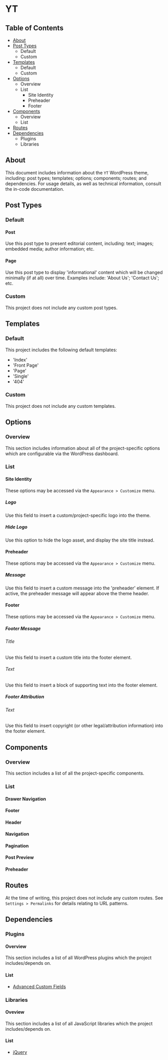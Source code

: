 # YT

## Table of Contents
- [About](#about)
- [Post Types](#post-types)
	- Default
	- Custom
- [Templates](#templates)
	- Default
	- Custom
- [Options](#options)
	- Overview
	- List
		- Site Identity
		- Preheader
		- Footer
- [Components](#components)
	- Overview
	- List
- [Routes](#routes)
- [Dependencies](#dependencies)
	- Plugins
	- Libraries

## About
This document includes information about the `YT` WordPress theme, including: post types; templates; options; components; routes; and dependencies. For usage details, as well as technical information, consult the in-code documentation.

## Post Types

### Default

#### Post
Use this post type to present editorial content, including: text; images; embedded media; author information; etc.

#### Page
Use this post type to display 'informational' content which will be changed minimally (if at all) over time. Examples include: 'About Us'; 'Contact Us'; etc.

### Custom
This project does not include any custom post types.

## Templates

### Default
This project includes the following default templates:
- 'Index'
- 'Front Page'
- 'Page'
- 'Single'
- '404'

### Custom
This project does not include any custom templates.

## Options

### Overview
This section includes information about all of the project-specific options which are configurable via the WordPress dashboard.

### List

#### Site Identity
These options may be accessed via the `Appearance > Customize` menu.

##### Logo
Use this field to insert a custom/project-specific logo into the theme.

##### Hide Logo
Use this option to hide the logo asset, and display the site title instead.

#### Preheader
These options may be accessed via the `Appearance > Customize` menu.

##### Message
Use this field to insert a custom message into the 'preheader' element. If active, the preheader message will appear above the theme header.

#### Footer
These options may be accessed via the `Appearance > Customize` menu.

##### Footer Message

###### Title
Use this field to insert a custom title into the footer element.

###### Text
Use this field to insert a block of supporting text into the footer element.

##### Footer Attribution

###### Text
Use this field to insert copyright (or other legal/attribution information) into the footer element.

## Components

### Overview
This section includes a list of all the project-specific components.

### List

#### Drawer Navigation

#### Footer

#### Header

#### Navigation

#### Pagination

#### Post Preview

#### Preheader

## Routes
At the time of writing, this project does not include any custom routes. See `Settings > Permalinks` for details relating to URL patterns.

## Dependencies

### Plugins

#### Overview
This section includes a list of all WordPress plugins which the project includes/depends on.

#### List
- [Advanced Custom Fields](https://www.advancedcustomfields.com/)

### Libraries

#### Oveview
This section includes a list of all JavaScript libraries which the project includes/depends on.

#### List
- [jQuery](https://jquery.com/)
